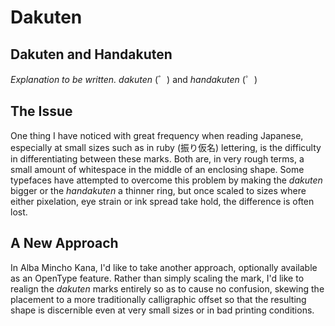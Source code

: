 # Dakuten

## Dakuten and Handakuten

*Explanation to be written.*
*dakuten* (゛) and *handakuten* (゜)

## The Issue

One thing I have noticed with great frequency when reading Japanese, especially at small sizes such as in ruby (振り仮名) lettering, is the difficulty in differentiating between these marks. Both are, in very rough terms, a small amount of whitespace in the middle of an enclosing shape. Some typefaces have attempted to overcome this problem by making the *dakuten* bigger or the *handakuten* a thinner ring, but once scaled to sizes where either pixelation, eye strain or ink spread take hold, the difference is often lost.

## A New Approach

In Alba Mincho Kana, I'd like to take another approach, optionally available as an OpenType feature. Rather than simply scaling the mark, I'd like to realign the *dakuten* marks entirely so as to cause no confusion, skewing the placement to a more traditionally calligraphic offset so that the resulting shape is discernible even at very small sizes or in bad printing conditions.
